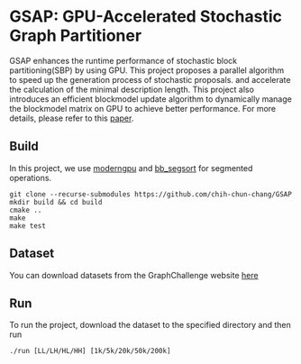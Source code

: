 # GSAP: GPU-Accelerated Stochastic Graph Partitioner

GSAP enhances the runtime performance of stochastic block partitioning(SBP) by using GPU. This project proposes a parallel algorithm to speed
up the generation process of stochastic proposals. and accelerate the calculation of the minimal description length. This project also introduces an efficient blockmodel update algorithm to dynamically manage the blockmodel matrix on GPU to achieve better performance. For more details, please refer to this [paper](https://tsung-wei-huang.github.io/papers/2024-ICPP-GSAP.pdf).

## Build
In this project, we use [moderngpu](https://github.com/moderngpu/moderngpu) and [bb_segsort](https://github.com/vtsynergy/bb_segsort/tree/master) for segmented operations.

```
git clone --recurse-submodules https://github.com/chih-chun-chang/GSAP
mkdir build && cd build
cmake ..
make
make test
```
## Dataset 
You can download datasets from the GraphChallenge website [here](http://graphchallenge.mit.edu/data-sets)

## Run
To run the project, download the dataset to the specified directory and then run 
```
./run [LL/LH/HL/HH] [1k/5k/20k/50k/200k]
```
